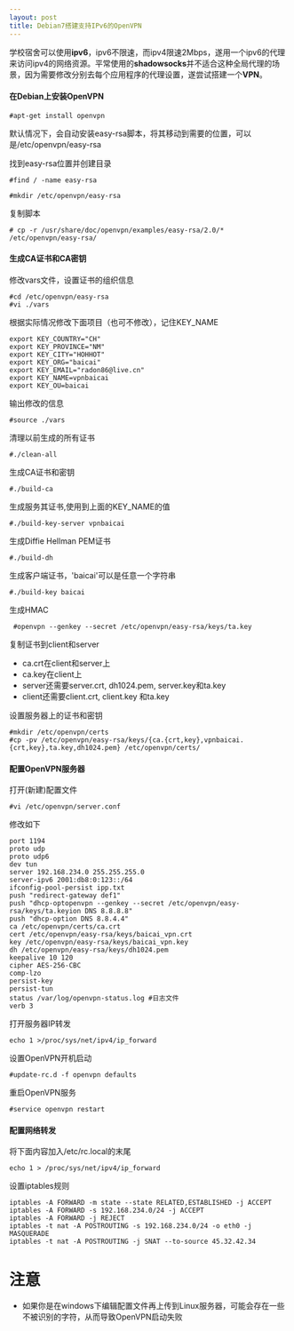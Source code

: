 ```yaml
---
layout: post
title: Debian7搭建支持IPv6的OpenVPN
---
```


学校宿舍可以使用**ipv6**，ipv6不限速，而ipv4限速2Mbps，遂用一个ipv6的代理来访问ipv4的网络资源。平常使用的**shadowsocks**并不适合这种全局代理的场景，因为需要修改分别去每个应用程序的代理设置，遂尝试搭建一个**VPN**。



#### 在Debian上安装OpenVPN

 `#apt-get install openvpn`

默认情况下，会自动安装easy-rsa脚本，将其移动到需要的位置，可以是/etc/openvpn/easy-rsa

找到easy-rsa位置并创建目录

`#find / -name easy-rsa` 

`#mkdir /etc/openvpn/easy-rsa  `

复制脚本

`# cp -r /usr/share/doc/openvpn/examples/easy-rsa/2.0/* /etc/openvpn/easy-rsa/`



#### 生成CA证书和CA密钥

修改vars文件，设置证书的组织信息

``` shell
#cd /etc/openvpn/easy-rsa
#vi ./vars
```



根据实际情况修改下面项目（也可不修改），记住KEY_NAME

``` shell
export KEY_COUNTRY="CH"
export KEY_PROVINCE="NM"
export KEY_CITY="HOHHOT"
export KEY_ORG="baicai"
export KEY_EMAIL="radon86@live.cn"
export KEY_NAME=vpnbaicai
export KEY_OU=baicai
```

输出修改的信息

`#source ./vars`

清理以前生成的所有证书

`#./clean-all`

生成CA证书和密钥

`#./build-ca`

生成服务其证书,使用到上面的KEY_NAME的值

`#./build-key-server vpnbaicai`

生成Diffie Hellman PEM证书

`#./build-dh`

生成客户端证书，'baicai'可以是任意一个字符串

`#./build-key baicai`

生成HMAC

` #openvpn --genkey --secret /etc/openvpn/easy-rsa/keys/ta.key`

复制证书到client和server

* ca.crt在client和server上
* ca.key在client上
* server还需要server.crt, dh1024.pem, server.key和ta.key
* client还需要client.crt, client.key 和ta.key

设置服务器上的证书和密钥

```shell
#mkdir /etc/openvpn/certs
#cp -pv /etc/openvpn/easy-rsa/keys/{ca.{crt,key},vpnbaicai.{crt,key},ta.key,dh1024.pem} /etc/openvpn/certs/
```



#### 配置OpenVPN服务器

打开(新建)配置文件

`#vi /etc/openvpn/server.conf`

修改如下

```shell
port 1194
proto udp
proto udp6
dev tun
server 192.168.234.0 255.255.255.0
server-ipv6 2001:db8:0:123::/64
ifconfig-pool-persist ipp.txt
push "redirect-gateway def1" 
push "dhcp-optopenvpn --genkey --secret /etc/openvpn/easy-rsa/keys/ta.keyion DNS 8.8.8.8"
push "dhcp-option DNS 8.8.4.4"
ca /etc/openvpn/certs/ca.crt
cert /etc/openvpn/easy-rsa/keys/baicai_vpn.crt
key /etc/openvpn/easy-rsa/keys/baicai_vpn.key
dh /etc/openvpn/easy-rsa/keys/dh1024.pem
keepalive 10 120
cipher AES-256-CBC 
comp-lzo
persist-key
persist-tun
status /var/log/openvpn-status.log #日志文件
verb 3
```

打开服务器IP转发

`echo 1 >/proc/sys/net/ipv4/ip_forward`

设置OpenVPN开机启动

`#update-rc.d -f openvpn defaults`

重启OpenVPN服务

`#service openvpn restart`

#### 配置网络转发

将下面内容加入/etc/rc.local的末尾

```shell
echo 1 > /proc/sys/net/ipv4/ip_forward
```

设置iptables规则

```shell
iptables -A FORWARD -m state --state RELATED,ESTABLISHED -j ACCEPT
iptables -A FORWARD -s 192.168.234.0/24 -j ACCEPT
iptables -A FORWARD -j REJECT
iptables -t nat -A POSTROUTING -s 192.168.234.0/24 -o eth0 -j MASQUERADE
iptables -t nat -A POSTROUTING -j SNAT --to-source 45.32.42.34
```





# **注意**

* 如果你是在windows下编辑配置文件再上传到Linux服务器，可能会存在一些不被识别的字符，从而导致OpenVPN启动失败




